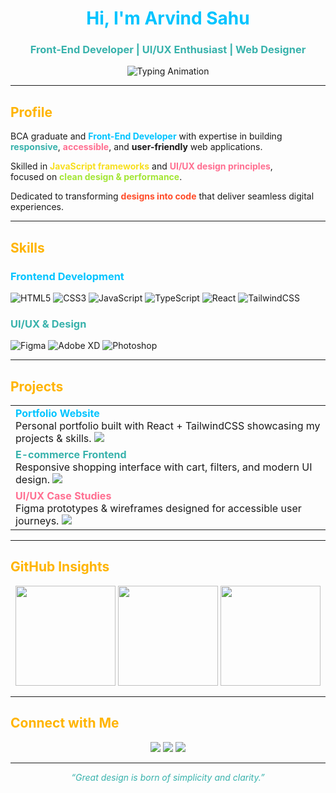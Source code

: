 <!-- Header -->
<h1 align="center" style="color:#00C4FF;">Hi, I'm <b>Arvind Sahu</b></h1>
<h3 align="center" style="color:#38B2AC;">Front-End Developer | UI/UX Enthusiast | Web Designer</h3>

<p align="center">
  <img src="https://readme-typing-svg.herokuapp.com?font=Fira+Code&weight=500&size=22&duration=3000&pause=1000&color=00C4FF&center=true&vCenter=true&width=600&lines=Front-end+Developer;UI%2FUX+Designer;BCA+Graduate;Tech+Explorer+from+India" alt="Typing Animation" />
</p>

---

## <span style="color:#FFB400;">Profile</span>  
BCA graduate and **<span style="color:#00C4FF;">Front-End Developer</span>** with expertise in building  
**<span style="color:#38B2AC;">responsive</span>**, **<span style="color:#FF6F91;">accessible</span>**, and **user-friendly** web applications.  

Skilled in **<span style="color:#F7DF1E;">JavaScript frameworks</span>** and **<span style="color:#FF6F91;">UI/UX design principles</span>**,  
focused on **<span style="color:#A3E635;">clean design & performance</span>**.  

Dedicated to transforming **<span style="color:#FF4C29;">designs into code</span>** that deliver seamless digital experiences.  

---

## <span style="color:#FFB400;">Skills</span>  

### <span style="color:#00C4FF;">Frontend Development</span>  
![HTML5](https://img.shields.io/badge/HTML5-E34F26?style=for-the-badge&logo=html5&logoColor=white)
![CSS3](https://img.shields.io/badge/CSS3-1572B6?style=for-the-badge&logo=css3&logoColor=white)
![JavaScript](https://img.shields.io/badge/JavaScript-F7DF1E?style=for-the-badge&logo=javascript&logoColor=black)
![TypeScript](https://img.shields.io/badge/TypeScript-007ACC?style=for-the-badge&logo=typescript&logoColor=white)
![React](https://img.shields.io/badge/React-20232a?style=for-the-badge&logo=react&logoColor=61DAFB)
![TailwindCSS](https://img.shields.io/badge/TailwindCSS-38B2AC?style=for-the-badge&logo=tailwind-css&logoColor=white)

### <span style="color:#38B2AC;">UI/UX & Design</span>  
![Figma](https://img.shields.io/badge/Figma-F24E1E?style=for-the-badge&logo=figma&logoColor=white)
![Adobe XD](https://img.shields.io/badge/AdobeXD-FF26BE?style=for-the-badge&logo=adobexd&logoColor=white)
![Photoshop](https://img.shields.io/badge/Photoshop-31A8FF?style=for-the-badge&logo=adobe-photoshop&logoColor=white)

---

## <span style="color:#FFB400;">Projects</span>  

<table>
<tr>
<td>
<b style="color:#00C4FF;">Portfolio Website</b><br/>
Personal portfolio built with React + TailwindCSS showcasing my projects & skills.  
<a href="https://github.com/ArvindSahuAvi/portfolio"><img src="https://img.shields.io/badge/View%20Project-38B2AC?style=for-the-badge&logo=github&logoColor=white"/></a>
</td>
</tr>

<tr>
<td>
<b style="color:#38B2AC;">E-commerce Frontend</b><br/>
Responsive shopping interface with cart, filters, and modern UI design.  
<a href="https://github.com/ArvindSahuAvi/ecommerce"><img src="https://img.shields.io/badge/View%20Project-00C4FF?style=for-the-badge&logo=github&logoColor=white"/></a>
</td>
</tr>

<tr>
<td>
<b style="color:#FF6F91;">UI/UX Case Studies</b><br/>
Figma prototypes & wireframes designed for accessible user journeys.  
<a href="https://www.figma.com/@arvind"><img src="https://img.shields.io/badge/View%20Designs-FF4C29?style=for-the-badge&logo=figma&logoColor=white"/></a>
</td>
</tr>
</table>

---

## <span style="color:#FFB400;">GitHub Insights</span>  

<p align="center">
  <img src="https://github-readme-stats.vercel.app/api?username=DeveloperAvi&show_icons=true&theme=tokyonight&hide_border=true" height="160px"/>
  <img src="https://github-readme-streak-stats.herokuapp.com/?user=DeveloperAvi&theme=tokyonight&hide_border=true" height="160px"/>
  <img src="https://github-readme-stats.vercel.app/api/top-langs/?username=DeveloperAvi&layout=compact&theme=tokyonight&hide_border=true" height="160px"/>
</p>

---

## <span style="color:#FFB400;">Connect with Me</span>  

<p align="center">
  <a href="https://github.com/ArvindSahuAvi"><img src="https://img.shields.io/badge/GitHub-171515?style=for-the-badge&logo=github&logoColor=white"/></a>
  <a href="https://www.linkedin.com/in/arvind-sahu-avi"><img src="https://img.shields.io/badge/LinkedIn-0A66C2?style=for-the-badge&logo=linkedin&logoColor=white"/></a>
  <a href="mailto:arvindsahuavi@gmail.com"><img src="https://img.shields.io/badge/Email-D14836?style=for-the-badge&logo=gmail&logoColor=white"/></a>
</p>

---

<p align="center"><i style="color:#38B2AC;">“Great design is born of simplicity and clarity.”</i></p>
